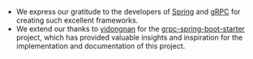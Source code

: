 - We express our gratitude to the developers of [Spring](https://spring.io/) and [gRPC](https://grpc.io/) for creating
  such excellent frameworks.
- We extend our thanks to [yidongnan](https://github.com/yidongnan) for
  the [grpc-spring-boot-starter](https://github.com/yidongnan/grpc-spring-boot-starter) project, which has provided
  valuable insights and inspiration for the implementation and documentation of this project.